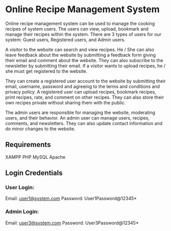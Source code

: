 # Online Recipe Management System

Online recipe management system can be used to manage the cooking recipes of system users. The users can view, upload, bookmark and manage their recipes within the system. There are 3 types of users for our system: Guest users, Registered users, and Admin users.

A visitor to the website can search and view recipes. He / She can also leave feedback about the website by submitting a feedback form giving their email and comment about the website. They can also subscribe to the newsletter by submitting their email. If a visitor wants to upload recipes, he / she must get registered to the website.

They can create a registered user account to the website by submitting their email, username, password and agreeing to the terms and conditions and privacy policy. A registered user can upload recipes, bookmark recipes, print recipes, rate, and comment on other recipes. They can also store their own recipes private without sharing them with the public.

The admin users are responsible for managing the website, moderating users, and their behavior. An admin user can manage users, recipes, comments, and newsletters. They can also update contact information and do minor changes to the website.

## Requirements

XAMPP
PHP
MySQL
Apache

## Login Credentials

### User Login:

Email: user1@system.com
Password: User1Password@12345\*

### Admin Login:

Email: user3@system.com
Password: User3Password@12345\*
